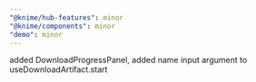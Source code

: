 ```yaml
---
"@knime/hub-features": minor
"@knime/components": minor
"demo": minor
---
```


added DownloadProgressPanel, added name input argument to useDownloadArtifact.start
